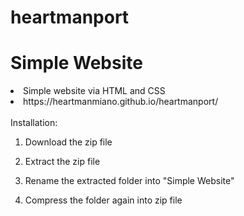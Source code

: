 # heartmanport

<h1>Simple Website</h1>
<li>Simple website via HTML and CSS</li>
<li>https://heartmanmiano.github.io/heartmanport/</li>
<br>
Installation:

1. Download the zip file

2. Extract the zip file

3. Rename the extracted folder into "Simple Website"

4. Compress the folder again into zip file

